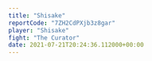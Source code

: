 ```yaml
---
title: "Shisake"
reportCode: "7ZH2CdPXjb3z8gar"
player: "Shisake"
fight: "The Curator"
date: 2021-07-21T20:24:36.112000+00:00
---
```

